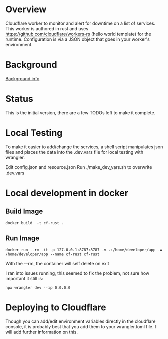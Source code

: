 # Overview
Cloudflare worker to monitor and alert for downtime on a list of services.  This worker is authored in rust and uses https://github.com/cloudflare/workers-rs (hello world template) for the runtime.  Configuration is via a JSON object that goes in your worker's environment.

# Background
[Background info](https://www.simulakrum.com/monitoring-services-with-cloudflare-and-rust.html)

# Status
This is the initial version, there are a few TODOs left to make it complete.

# Local Testing
To make it easier to add/change the services, a shell script manipulates json files and places the data into the .dev.vars file for local testing with wrangler.

Edit config.json and resource.json
Run ./make_dev_vars.sh to overwrite .dev.vars


# Local development in docker

## Build Image
```
docker build  -t cf-rust .
```
## Run Image
```
docker run --rm -it -p 127.0.0.1:8787:8787 -v .:/home/developer/app -w /home/developer/app --name cf-rust cf-rust
```
With the --rm, the container will self delete on exit

I ran into issues running, this seemed to fix the problem, not sure how important it still is:
```
npx wrangler dev --ip 0.0.0.0
```
# Deploying to Cloudflare
Though you can add/edit environment variables directly in the cloudflare console, it is probably best that you add them to your wrangler.toml file.  I will add further information on this.
